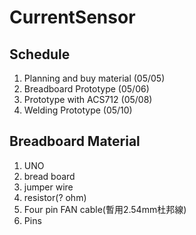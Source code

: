 # CurrentSensor
## Schedule
1. Planning and buy material (05/05)
2. Breadboard Prototype (05/06)
3. Prototype with ACS712 (05/08)
4. Welding Prototype (05/10)

## Breadboard Material
1. UNO
2. bread board
3. jumper wire
4. resistor(? ohm)
5. Four pin FAN cable(暫用2.54mm杜邦線)
6. Pins
